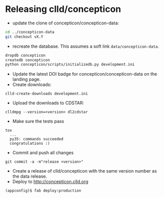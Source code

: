 
Releasing clld/concepticon
==========================

- update the clone of concepticon/concepticon-data:
```bash
cd ../concepticon-data
git checkout vX.Y
```
- recreate the database. This assumes a soft link `data/concepticon-data`.
```bash
dropdb concepticon
createdb concepticon
python concepticon/scripts/initializedb.py development.ini
```

- Update the latest DOI badge for concepticon/concepticon-data on the landing page.
- Create downloads:
```
clld-create-downloads development.ini 
```

- Upload the downloads to CDSTAR:
```
clldmpg --version=<version> dl2cdstar
```

- Make sure the tests pass
```
tox
  ...
  py35: commands succeeded
  congratulations :)
```

- Commit and push all changes
```
git commit -a -m"release <version>"
```

- Create a release of clld/concepticon with the same version number as the data release.
- Deploy to http://concepticon.clld.org
```
(appconfig)$ fab deploy:production
```
